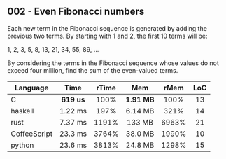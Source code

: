 002 - Even Fibonacci numbers
----------------------------

Each new term in the Fibonacci sequence is generated by adding the previous two
terms. By starting with 1 and 2, the first 10 terms will be:

1, 2, 3, 5, 8, 13, 21, 34, 55, 89, ...

By considering the terms in the Fibonacci sequence whose values do not exceed
four million, find the sum of the even-valued terms.

Language | Time | rTime | Mem | rMem | LoC
--- | :---: | :---: | :---: | :---: | :---:
C | **619 us** | 100% | **1.91 MB** | 100% | 13
haskell | 1.22 ms | 197% | 6.14 MB | 321% | 14
rust | 7.37 ms | 1191% | 133 MB | 6963% | 21
CoffeeScript | 23.3 ms | 3764% | 38.0 MB | 1990% | 10
python | 23.6 ms | 3813% | 24.8 MB | 1298% | 15
